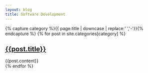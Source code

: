 ```yaml
---
layout: blog
title: Software Development
---
```


{% capture category %}{{ page.title | downcase | replace:' ','-'}}{% endcapture %}
{% for post in site.categories[category] %}
<article>
  <h1 class="title"><a href='{{post.url}}'>{{post.title}}</a></h1>
  {{post.content}}
</article>
{% endfor %}
